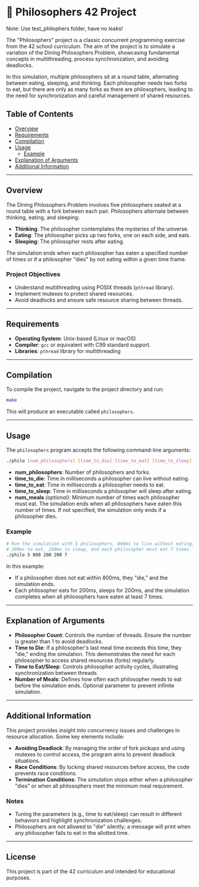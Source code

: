 
# 🧘 Philosophers 42 Project

Note: Use test_philophers folder, have no leaks!

The "Philosophers" project is a classic concurrent programming exercise from the 42 school curriculum. The aim of the project is to simulate a variation of the Dining Philosophers Problem, showcasing fundamental concepts in multithreading, process synchronization, and avoiding deadlocks.

In this simulation, multiple philosophers sit at a round table, alternating between eating, sleeping, and thinking. Each philosopher needs two forks to eat, but there are only as many forks as there are philosophers, leading to the need for synchronization and careful management of shared resources.

## Table of Contents
- [Overview](#overview)
- [Requirements](#requirements)
- [Compilation](#compilation)
- [Usage](#usage)
  - [Example](#example)
- [Explanation of Arguments](#explanation-of-arguments)
- [Additional Information](#additional-information)

---

## Overview

The Dining Philosophers Problem involves five philosophers seated at a round table with a fork between each pair. Philosophers alternate between thinking, eating, and sleeping:
- **Thinking**: The philosopher contemplates the mysteries of the universe.
- **Eating**: The philosopher picks up two forks, one on each side, and eats.
- **Sleeping**: The philosopher rests after eating.

The simulation ends when each philosopher has eaten a specified number of times or if a philosopher "dies" by not eating within a given time frame.

### Project Objectives
- Understand multithreading using POSIX threads (`pthread` library).
- Implement mutexes to protect shared resources.
- Avoid deadlocks and ensure safe resource sharing between threads.

---

## Requirements

- **Operating System**: Unix-based (Linux or macOS)
- **Compiler**: `gcc` or equivalent with C99 standard support.
- **Libraries**: `pthread` library for multithreading

---

## Compilation

To compile the project, navigate to the project directory and run:

```bash
make
```

This will produce an executable called `philosophers`.

---

## Usage

The `philosophers` program accepts the following command-line arguments:

```bash
./philo [num_philosophers] [time_to_die] [time_to_eat] [time_to_sleep] [num_meals]
```

- **num_philosophers**: Number of philosophers and forks.
- **time_to_die**: Time in milliseconds a philosopher can live without eating.
- **time_to_eat**: Time in milliseconds a philosopher needs to eat.
- **time_to_sleep**: Time in milliseconds a philosopher will sleep after eating.
- **num_meals** *(optional)*: Minimum number of times each philosopher must eat. The simulation ends when all philosophers have eaten this number of times. If not specified, the simulation only ends if a philosopher dies.

### Example

```bash
# Run the simulation with 5 philosophers, 800ms to live without eating,
# 200ms to eat, 200ms to sleep, and each philosopher must eat 7 times.
./philo 5 800 200 200 7
```

In this example:
- If a philosopher does not eat within 800ms, they "die," and the simulation ends.
- Each philosopher eats for 200ms, sleeps for 200ms, and the simulation completes when all philosophers have eaten at least 7 times.

---

## Explanation of Arguments

- **Philosopher Count**: Controls the number of threads. Ensure the number is greater than 1 to avoid deadlocks.
- **Time to Die**: If a philosopher's last meal time exceeds this time, they "die," ending the simulation. This demonstrates the need for each philosopher to access shared resources (forks) regularly.
- **Time to Eat/Sleep**: Controls philosopher activity cycles, illustrating synchronization between threads.
- **Number of Meals**: Defines how often each philosopher needs to eat before the simulation ends. Optional parameter to prevent infinite simulation.

---

## Additional Information

This project provides insight into concurrency issues and challenges in resource allocation. Some key elements include:

- **Avoiding Deadlock**: By managing the order of fork pickups and using mutexes to control access, the program aims to prevent deadlock situations.
- **Race Conditions**: By locking shared resources before access, the code prevents race conditions.
- **Termination Conditions**: The simulation stops either when a philosopher "dies" or when all philosophers meet the minimum meal requirement.

### Notes
- Tuning the parameters (e.g., time to eat/sleep) can result in different behaviors and highlight synchronization challenges.
- Philosophers are not allowed to "die" silently; a message will print when any philosopher fails to eat in the allotted time.

---

## License

This project is part of the 42 curriculum and intended for educational purposes.
